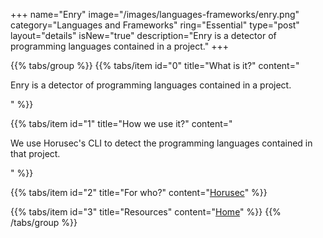 +++
name="Enry"
image="/images/languages-frameworks/enry.png"
category="Languages and Frameworks"
ring="Essential"
type="post"
layout="details"
isNew="true"
description="Enry is a detector of programming languages contained in a project."
+++

{{% tabs/group %}}
  {{% tabs/item id="0" title="What is it?" content="<p>Enry is a detector of programming languages contained in a project.</p>" %}}
  
  {{% tabs/item id="1" title="How we use it?" content="<p>We use Horusec's CLI to detect the programming languages contained in that project.</p>" %}}
  
  {{% tabs/item id="2" title="For who?" content="<a href='https://horusec.io/site/'>Horusec</a>" %}}

  {{% tabs/item id="3" title="Resources" content="<a href='https://github.com/src-d/enry'>Home</a>" %}}
{{% /tabs/group %}}